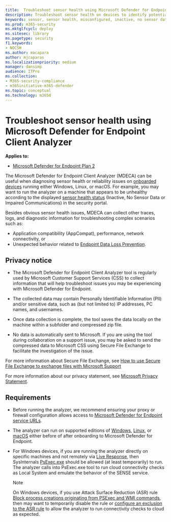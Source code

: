 ```yaml
---
title:  Troubleshoot sensor health using Microsoft Defender for Endpoint Client Analyzer
description: Troubleshoot sensor health on devices to identify potential configuration, environment, connectivity, or telemetry issue affecting sensor data or capability.
keywords: sensor, sensor health, misconfigured, inactive, no sensor data, sensor data, impaired communications, communication
ms.prod: m365-security
ms.mktglfcycl: deploy
ms.sitesec: library
ms.pagetype: security
f1.keywords:
- NOCSH
ms.author: macapara
author: mjcaparas
ms.localizationpriority: medium
manager: dansimp
audience: ITPro
ms.collection:
- M365-security-compliance
- m365initiative-m365-defender
ms.topic: conceptual
ms.technology: m365d
---
```


# Troubleshoot sensor health using Microsoft Defender for Endpoint Client Analyzer

**Applies to:**
- [Microsoft Defender for Endpoint Plan 2](https://go.microsoft.com/fwlink/p/?linkid=2154037)

The Microsoft Defender for Endpoint Client Analyzer (MDECA) can be useful when diagnosing sensor health or reliability issues on [onboarded devices](/microsoft-365/security/defender-endpoint/onboard-configure) running either Windows, Linux, or macOS. For example, you may want to run the analyzer on a machine that appears to be unhealthy according to the displayed [sensor health status](/microsoft-365/security/defender-endpoint/fix-unhealthy-sensors) (Inactive, No Sensor Data or Impaired Communications) in the security portal.

Besides obvious sensor health issues, MDECA can collect other traces, logs, and diagnostic information for troubleshooting complex scenarios such as:

- Application compatibility (AppCompat), performance, network connectivity, or
- Unexpected behavior related to [Endpoint Data Loss Prevention](/microsoft-365/compliance/endpoint-dlp-learn-about).

## Privacy notice

- The Microsoft Defender for Endpoint Client Analyzer tool is regularly used by Microsoft Customer Support Services (CSS) to collect information that will help troubleshoot issues you may be experiencing with Microsoft Defender for Endpoint.

- The collected data may contain Personally Identifiable Information (PII) and/or sensitive data, such as (but not limited to) IP addresses, PC names, and usernames.

- Once data collection is complete, the tool saves the data locally on the machine within a subfolder and compressed zip file.

- No data is automatically sent to Microsoft. If you are using the tool during collaboration on a support issue, you may be asked to send the compressed data to Microsoft CSS using Secure File Exchange to facilitate the investigation of the issue.

For more information about Secure File Exchange, see [How to use Secure File Exchange to exchange files with Microsoft Support](/troubleshoot/azure/general/secure-file-exchange-transfer-files)

For more information about our privacy statement, see [Microsoft Privacy Statement](https://privacy.microsoft.com/privacystatement).

## Requirements

- Before running the analyzer, we recommend ensuring your proxy or firewall configuration allows access to [Microsoft Defender for Endpoint service URLs](configure-proxy-internet.md#enable-access-to-microsoft-defender-for-endpoint-service-urls-in-the-proxy-server).

- The analyzer can run on supported editions of [Windows](minimum-requirements.md#supported-windows-versions), [Linux](microsoft-defender-endpoint-linux.md#system-requirements), or [macOS](microsoft-defender-endpoint-mac.md#system-requirements) either before of after onboarding to Microsoft Defender for Endpoint.

- For Windows devices, if you are running the analyzer directly on specific machines and not remotely via [Live Response](/microsoft-365/security/defender-endpoint/troubleshoot-collect-support-log), then SysInternals [PsExec.exe](/sysinternals/downloads/psexec) should be allowed (at least temporarily) to run. The analyzer calls into PsExec.exe tool to run cloud connectivity checks as Local System and emulate the behavior of the SENSE service.

    > [!NOTE]
    > On Windows devices, if you use Attack Surface Reduction (ASR) rule [Block process creations originating from PSExec and WMI commands](attack-surface-reduction-rules-reference.md#block-process-creations-originating-from-psexec-and-wmi-commands), then may want to temporarily disable the rule or [configure an exclusion to the ASR rule](enable-attack-surface-reduction.md#exclude-files-and-folders-from-asr-rules) to allow the analyzer to run connectivity checks to cloud as expected.
